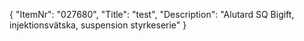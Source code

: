 {
  "ItemNr": "027680",
  "Title": "test",
  "Description": "Alutard SQ Bigift, injektionsvätska, suspension styrkeserie"
}